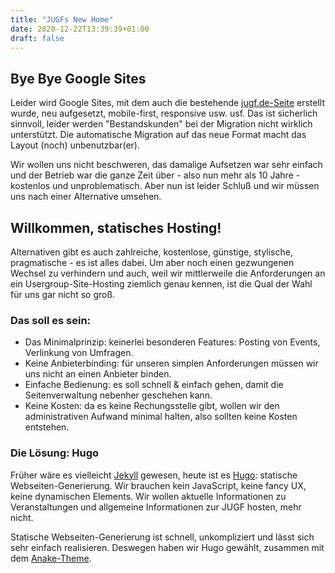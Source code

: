 ```yaml
---
title: "JUGFs New Home"
date: 2020-12-22T13:39:39+01:00
draft: false
---
```


## Bye Bye Google Sites

Leider wird Google Sites, mit dem auch die bestehende [jugf.de-Seite](http://jugf.de) erstellt wurde, neu aufgesetzt, mobile-first, responsive usw. usf. Das ist sicherlich sinnvoll, leider werden "Bestandskunden" bei der Migration nicht wirklich unterstützt. Die automatische Migration auf das neue Format macht das Layout (noch) unbenutzbar(er).  

Wir wollen uns nicht beschweren, das damalige Aufsetzen war sehr einfach und der Betrieb war die ganze Zeit über - also nun mehr als 10 Jahre - kostenlos und unproblematisch. Aber nun ist leider Schluß und wir müssen uns nach einer Alternative umsehen.

## Willkommen, statisches Hosting!

Alternativen gibt es auch zahlreiche, kostenlose, günstige, stylische, pragmatische - es ist alles dabei. Um aber noch einen gezwungenen Wechsel zu verhindern und auch, weil wir mittlerweile die Anforderungen an ein Usergroup-Site-Hosting ziemlich genau kennen, ist die Qual der Wahl für uns gar nicht so groß.

### Das soll es sein:

* Das Minimalprinzip: keinerlei besonderen Features: Posting von Events, Verlinkung von Umfragen.
* Keine Anbieterbinding: für unseren simplen Anforderungen müssen wir uns nicht an einen Anbieter binden. 
* Einfache Bedienung: es soll schnell & einfach gehen, damit die Seitenverwaltung nebenher geschehen kann.
* Keine Kosten: da es keine Rechungsstelle gibt, wollen wir den administrativen Aufwand minimal halten, also sollten keine Kosten entstehen.

### Die Lösung: Hugo

Früher wäre es vielleicht [Jekyll](https://jekyllrb.com/) gewesen, heute ist es [Hugo](https://gohugo.io/): statische Webseiten-Generierung. Wir brauchen kein JavaScript, keine fancy UX, keine dynamischen Elements. Wir wollen aktuelle Informationen zu Veranstaltungen und allgemeine Informationen zur JUGF hosten, mehr nicht.  

Statische Webseiten-Generierung ist schnell, unkompliziert und lässt sich sehr einfach realisieren. Deswegen haben wir Hugo gewählt, zusammen mit dem [Anake-Theme](https://themes.gohugo.io//theme/gohugo-theme-ananke/).
